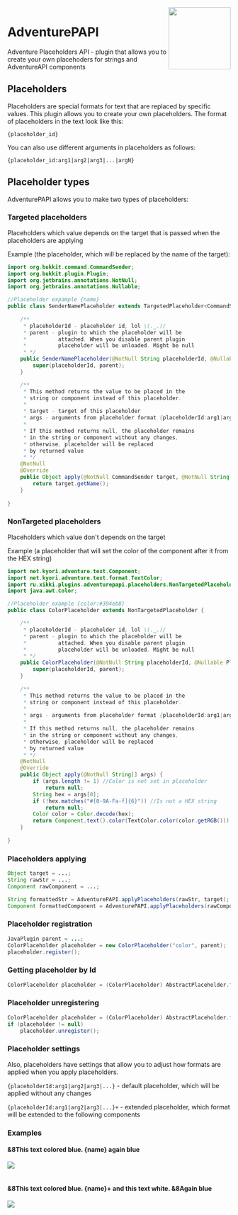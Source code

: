 <img align="right" src="https://media.discordapp.net/attachments/945691411435622453/1119691277215211590/-1.png" height="140" width="140">

# AdventurePAPI

Adventure Placeholders API - plugin that allows you to 
create your own placehoders for strings and AdventureAPI 
components

## Placeholders

Placeholders are special formats for text that are 
replaced by specific values. This plugin allows you 
to create your own placeholders. The format of placeholders 
in the text look like this:

`{placeholder_id}`

You can also use different arguments in placeholders as follows:

`{placeholder_id:arg1|arg2|arg3|...|argN}`

## Placeholder types
AdventurePAPI allows you to make two types of placeholders:

### Targeted placeholders
Placeholders which value depends on the target 
that is passed when the placeholders are applying

Example (the placeholder, which will be replaced by the name of the target):
```Java
import org.bukkit.command.CommandSender;
import org.bukkit.plugin.Plugin;
import org.jetbrains.annotations.NotNull;
import org.jetbrains.annotations.Nullable;

//Placeholder expample {name}
public class SenderNamePlaceholder extends TargetedPlaceholder<CommandSender> {
	
	/**
	 * placeholderId - placeholder id, lol \(._.)/
	 * parent - plugin to which the placeholder will be
	 *          attached. When you disable parent plugin
	 *          placeholder will be unloaded. Might be null
	 * */
	public SenderNamePlaceholder(@NotNull String placeholderId, @Nullable Plugin parent) {
		super(placeholderId, parent);
	}

	/**
	 * This method returns the value to be placed in the 
	 * string or component instead of this placeholder.
	 *
	 * target - target of this placeholder
	 * args - arguments from placeholder format {placeholderId:arg1|arg2|arg3|...}
	 *
	 * If this method returns null, the placeholder remains 
	 * in the string or component without any changes,
	 * otherwise, placeholder will be replaced
	 * by returned value
	 * */
	@NotNull
	@Override
	public Object apply(@NotNull CommandSender target, @NotNull String[] args) {
	    return target.getName();
	}
	
}
```

### NonTargeted placeholders
Placeholders which value don't depends on the target

Example (a placeholder that will set the color of the component after it from the HEX string)
```Java
import net.kyori.adventure.text.Component;
import net.kyori.adventure.text.format.TextColor;
import ru.xikki.plugins.adventurepapi.placeholders.NonTargetedPlaceholder;
import java.awt.Color;

//Placeholder example {color:#394eb8}
public class ColorPlaceholder extends NonTargetedPlaceholder {

	/**
	 * placeholderId - placeholder id, lol \(._.)/
	 * parent - plugin to which the placeholder will be
	 *          attached. When you disable parent plugin
	 *          placeholder will be unloaded. Might be null
	 * */
	public ColorPlaceholder(@NotNull String placeholderId, @Nullable Plugin parent) {
		super(placeholderId, parent);
	}
	
	/**
	 * This method returns the value to be placed in the 
	 * string or component instead of this placeholder.
	 *
	 * args - arguments from placeholder format {placeholderId:arg1|arg2|arg3|...}
	 *
	 * If this method returns null, the placeholder remains 
	 * in the string or component without any changes,
	 * otherwise, placeholder will be replaced
	 * by returned value
	 * */
	@NotNull
	@Override
	public Object apply(@NotNull String[] args) {
		if (args.length != 1) //Color is not set in placeholder
			return null;
		String hex = args[0];
		if (!hex.matches("#[0-9A-Fa-f]{6}")) //Is not a HEX string
			return null;
		Color color = Color.decode(hex);
		return Component.text().color(TextColor.color(color.getRGB()));
	}
	
}
```

### Placeholders applying
```Java
Object target = ...;
String rawStr = ...;
Component rawComponent = ...;

String formattedStr = AdventurePAPI.applyPlaceholders(rawStr, target);
Component formattedComponent = AdventurePAPI.applyPlaceholders(rawComponent, target);
```

### Placeholder registration
```Java
JavaPlugin parent = ...;
ColorPlaceholder placeholder = new ColorPlaceholder("color", parent);
placeholder.register();
```

### Getting placeholder by Id
```Java
ColorPlaceholder placeholder = (ColorPlaceholder) AbstractPlaceholder.from("color");
```

### Placeholder unregistering
```Java
ColorPlaceholder placeholder = (ColorPlaceholder) AbstractPlaceholder.from("color");
if (placeholder != null)
    placeholder.unregister();
```

### Placeholder settings
Also, placeholders have settings that allow you to 
adjust how formats are applied when you apply placeholders.

`{placeholderId:arg1|arg2|arg3|...}` - default placeholder, 
which will be applied without any changes


`{placeholderId:arg1|arg2|arg3|...}+` - extended placeholder,
which format will be extended to the following components

### Examples

#### &8This text colored blue. {name} again blue
<img src="https://media.discordapp.net/attachments/945691411435622453/1119718071729389718/image.png">

<br>
<br>

#### &8This text colored blue. {name}+ and this text white. &8Again blue
<img src="https://media.discordapp.net/attachments/945691411435622453/1119718433689436410/image.png">